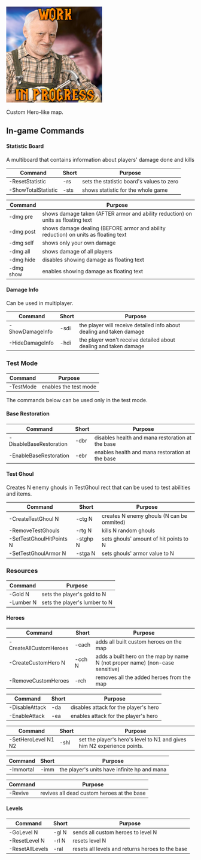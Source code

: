 
![Logo](Logo.jpg)

Custom Hero-like map.

## In-game Commands

#### Statistic Board

A multiboard that contains information about players' damage done and kills

Command | Short | Purpose
--- | --- | ---
-ResetStatistic | -rs | sets the statistic board's values to zero
-ShowTotalStatistic | -sts | shows statistic for the whole game

Command | Purpose
--- | ---
-dmg pre | shows damage taken (AFTER armor and ability reduction) on units as floating text
-dmg post | shows damage dealing (BEFORE armor and ability reduction) on units as floating text
-dmg self | shows only your own damage
-dmg all | shows damage of all players
-dmg hide | disables showing damage as floating text
-dmg show | enables showing damage as floating text

#### Damage Info

Can be used in multiplayer.

Command | Short | Purpose
--- | --- | ---
-ShowDamageInfo | -sdi | the player will receive detailed info about dealing and taken damage
-HideDamageInfo | -hdi | the player won't receive detailed about dealing and taken damage

### Test Mode

Command | Purpose
--- | ---
-TestMode | enables the test mode

The commands below can be used only in the test mode.

#### Base Restoration

Command | Short | Purpose
--- | --- | ---
-DisableBaseRestoration | -dbr | disables health and mana restoration at the base
-EnableBaseRestoration | -ebr | enables health and mana restoration at the base

#### Test Ghoul

Creates N enemy ghouls in TestGhoul rect that can be used to test abilities and items. 

Command | Short | Purpose
--- | --- | ---
-CreateTestGhoul N | -ctg N | creates N enemy ghouls (N can be ommited)
-RemoveTestGhouls | -rtg N | kills N random ghouls
-SetTestGhoulHitPoints N | -stghp N | sets ghouls' amount of hit points to N
-SetTestGhoulArmor N | -stga N | sets ghouls' armor value to N

### Resources

Command | Purpose
--- | ---
-Gold N | sets the player's gold to N
-Lumber N | sets the player's lumber to N

#### Heroes

Command | Short | Purpose
--- | --- | ---
-CreateAllCustomHeroes | -cach | adds all built custom heroes on the map
-CreateCustomHero N | -cch N | adds a built hero on the map by name N (not proper name) (non-case sensitive)
-RemoveCustomHeroes | -rch | removes all the added heroes from the map

Command | Short | Purpose
--- | --- | ---
-DisableAttack | -da | disables attack for the player's hero
-EnableAttack | -ea | enables attack for the player's hero

Command | Short | Purpose
--- | --- | ---
-SetHeroLevel N1 N2 | -shl | set the player's hero's level to N1 and gives him N2 experience points.

Command | Short | Purpose
--- | --- | ---
-Immortal | -imm | the player's units have infinite hp and mana

Command | Purpose
--- | ---
-Revive | revives all dead custom heroes at the base

#### Levels

Command | Short | Purpose
--- | --- | ---
-GoLevel N | -gl N | sends all custom heroes to level N
-ResetLevel N | -rl N | resets level N
-ResetAllLevels | -ral | resets all levels and returns heroes to the base